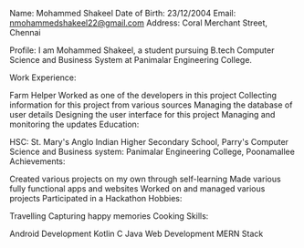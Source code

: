 
Name: Mohammed Shakeel
Date of Birth: 23/12/2004
Email: nmohammedshakeel22@gmail.com
Address: Coral Merchant Street, Chennai

Profile: I am Mohammed Shakeel, a student pursuing B.tech Computer Science and Business System at Panimalar Engineering College.

Work Experience:

Farm Helper
Worked as one of the developers in this project
Collecting information for this project from various sources
Managing the database of user details
Designing the user interface for this project
Managing and monitoring the updates
Education:

HSC: St. Mary's Anglo Indian Higher Secondary School, Parry's
Computer Science and Business system: Panimalar Engineering College, Poonamallee
Achievements:

Created various projects on my own through self-learning
Made various fully functional apps and websites
Worked on and managed various projects
Participated in a Hackathon
Hobbies:

Travelling
Capturing happy memories
Cooking
Skills:

Android Development
Kotlin
C
Java
Web Development
MERN Stack